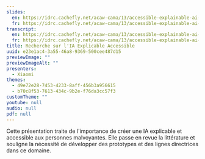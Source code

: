 ```yaml
---
slides:
  en: https://idrc.cachefly.net/acaw-cama/13/accessible-explainable-ai-research-slides-en.pptx
  fr: https://idrc.cachefly.net/acaw-cama/13/accessible-explainable-ai-research-slides-fr.pptx
transcript:
  en: https://idrc.cachefly.net/acaw-cama/13/accessible-explainable-ai-research-transcript-en.docx
  fr: https://idrc.cachefly.net/acaw-cama/13/accessible-explainable-ai-research-transcript-fr.docx
title: Recherche sur l'IA Explicable Accessible
uuid: e23e1ac4-3a55-46a8-9369-500cee487d15
previewImage: ""
previewImageAlt: ""
presenters:
  - Xiaomi
themes:
  - 49e72e28-7453-4233-8aff-456b3a956615
  - b70c8f53-7613-434c-9b2e-f76da3cc57f3
customTheme: ""
youtube: null
audio: null
pdf: null
---
```

Cette présentation traite de l'importance de créer une IA explicable et accessible aux personnes malvoyantes. Elle passe en revue la littérature et souligne la nécessité de développer des prototypes et des lignes directrices dans ce domaine.
